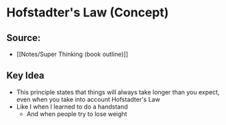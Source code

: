 # Hofstadter's Law (Concept)

## Source:
- [[Notes/Super Thinking (book outline)]]

## Key Idea
- This principle states that things will always take longer than you expect, even when you take into account Hofstadter's Law
- Like I when I learned to do a handstand
	- And when people try to lose weight